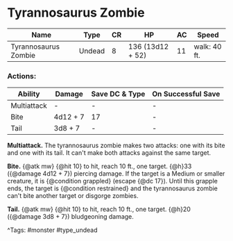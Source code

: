 # Tyrannosaurus Zombie

| Name | Type | CR | HP | AC | Speed |
|------|------|----|----|----|-------|
| Tyrannosaurus Zombie | Undead | 8 | 136 (13d12 + 52) | 11 | walk: 40 ft. |

### Actions:

| Ability | Damage | Save DC & Type | On Successful Save |
|---------|--------|----------------|--------------------|
| Multiattack | - | - | - |
| Bite | 4d12 + 7 | 17 | - |
| Tail | 3d8 + 7 | - | - |


**Multiattack.** The tyrannosaurus zombie makes two attacks: one with its bite and one with its tail. It can't make both attacks against the same target.

**Bite.** {@atk mw} {@hit 10} to hit, reach 10 ft., one target. {@h}33 ({@damage 4d12 + 7}) piercing damage. If the target is a Medium or smaller creature, it is {@condition grappled} (escape {@dc 17}). Until this grapple ends, the target is {@condition restrained} and the tyrannosaurus zombie can't bite another target or disgorge zombies.

**Tail.** {@atk mw} {@hit 10} to hit, reach 10 ft., one target. {@h}20 ({@damage 3d8 + 7}) bludgeoning damage.

^Tags: #monster #type_undead
